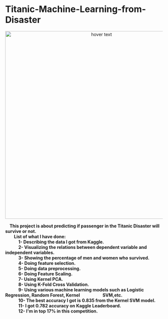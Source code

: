 # Titanic-Machine-Learning-from-Disaster <br />
<p align="center">
  <img src="https://impm.org/wp-content/uploads/2020/04/titanic-1.jpg" width="600" title="hover text">
</p>
&emsp;<strong>This project is about predicting if passenger in the Titanic Disaster will survive or not.<strong/><br/>
&emsp;&emsp;List of what I have done:<br/>
&emsp;&emsp;&emsp;1- Describing the data I got from Kaggle.<br />
&emsp;&emsp;&emsp;2- Visualizing the relations between dependent variable and independent variables.<br />
&emsp;&emsp;&emsp;3- Showing the percentage of men and women who survived.<br />
&emsp;&emsp;&emsp;4- Doing feature selection.<br />
&emsp;&emsp;&emsp;5- Doing data preprocessing.<br />
&emsp;&emsp;&emsp;6- Doing Feature Scaling.<br />
&emsp;&emsp;&emsp;7- Using Kernel PCA.<br />
&emsp;&emsp;&emsp;8- Using K-Fold Cross Validation.<br />
&emsp;&emsp;&emsp;9- Using various machine learning models such as Logistic Regression, Random Forest, Kernel &nbsp;&nbsp;&emsp;&emsp;&emsp; &emsp; SVM,etc.<br />
&emsp;&emsp;&emsp;10- The best accuracy I got is 0.835 from the Kernel SVM model.<br />
&emsp;&emsp;&emsp;11- I got 0.782 accuracy on Kaggle Leaderboard.<br />
&emsp;&emsp;&emsp;12- I'm in top 17% in this competition.<br/>
